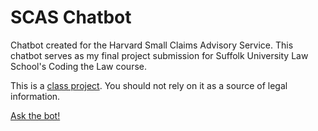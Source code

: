 # SCAS Chatbot
Chatbot created for the Harvard Small Claims Advisory Service. This chatbot serves as my final project submission for Suffolk University Law School's Coding the Law course.

This is a [class project](https://docs.google.com/document/d/1GGvXXekg72rJxX5paeUXuqCct1X2IdOPpEAKsaggP_I/edit?usp=sharing). You should not rely on it as a source of legal information.

[Ask the bot!](https://beantownbrit.github.io/scaschatbot/)

